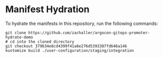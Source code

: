 # Manifest Hydration

To hydrate the manifests in this repository, run the following commands:

```shell
git clone https://github.com/zachaller/argocon-gitops-promoter-hydrate-demo
# cd into the cloned directory
git checkout 379634e8cd4399f41a6e276d5393387fd646a146
kustomize build ./user-configuration/staging/integration
```
